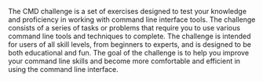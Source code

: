 The CMD challenge is a set of exercises designed to test your knowledge and proficiency in working with command line interface tools. The challenge consists of a series of tasks or problems that require you to use various command line tools and techniques to complete. The challenge is intended for users of all skill levels, from beginners to experts, and is designed to be both educational and fun. The goal of the challenge is to help you improve your command line skills and become more comfortable and efficient in using the command line interface.
